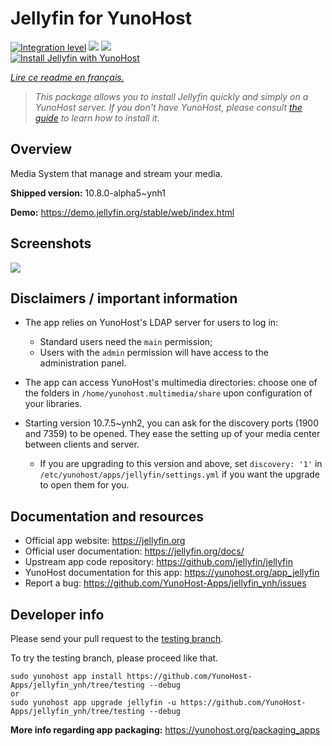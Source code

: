 <!--
N.B.: This README was automatically generated by https://github.com/YunoHost/apps/tree/master/tools/README-generator
It shall NOT be edited by hand.
-->

# Jellyfin for YunoHost

[![Integration level](https://dash.yunohost.org/integration/jellyfin.svg)](https://dash.yunohost.org/appci/app/jellyfin) ![](https://ci-apps.yunohost.org/ci/badges/jellyfin.status.svg) ![](https://ci-apps.yunohost.org/ci/badges/jellyfin.maintain.svg)  
[![Install Jellyfin with YunoHost](https://install-app.yunohost.org/install-with-yunohost.svg)](https://install-app.yunohost.org/?app=jellyfin)

*[Lire ce readme en français.](./README_fr.md)*

> *This package allows you to install Jellyfin quickly and simply on a YunoHost server.
If you don't have YunoHost, please consult [the guide](https://yunohost.org/#/install) to learn how to install it.*

## Overview

Media System that manage and stream your media.

**Shipped version:** 10.8.0-alpha5~ynh1

**Demo:** https://demo.jellyfin.org/stable/web/index.html

## Screenshots

![](./doc/screenshots/jellyfin.png)

## Disclaimers / important information

* The app relies on YunoHost's LDAP server for users to log in:
  * Standard users need the `main` permission;
  * Users with the `admin` permission will have access to the administration panel.

* The app can access YunoHost's multimedia directories:
choose one of the folders in `/home/yunohost.multimedia/share` upon configuration of your libraries.

* Starting version 10.7.5~ynh2, you can ask for the discovery ports (1900 and 7359) to be opened.
They ease the setting up of your media center between clients and server.
  * If you are upgrading to this version and above, set `discovery: '1'` in `/etc/yunohost/apps/jellyfin/settings.yml`
if you want the upgrade to open them for you.

## Documentation and resources

* Official app website: https://jellyfin.org
* Official user documentation: https://jellyfin.org/docs/
* Upstream app code repository: https://github.com/jellyfin/jellyfin
* YunoHost documentation for this app: https://yunohost.org/app_jellyfin
* Report a bug: https://github.com/YunoHost-Apps/jellyfin_ynh/issues

## Developer info

Please send your pull request to the [testing branch](https://github.com/YunoHost-Apps/jellyfin_ynh/tree/testing).

To try the testing branch, please proceed like that.
```
sudo yunohost app install https://github.com/YunoHost-Apps/jellyfin_ynh/tree/testing --debug
or
sudo yunohost app upgrade jellyfin -u https://github.com/YunoHost-Apps/jellyfin_ynh/tree/testing --debug
```

**More info regarding app packaging:** https://yunohost.org/packaging_apps